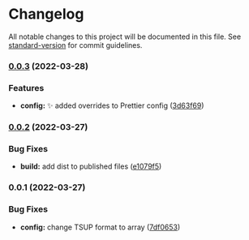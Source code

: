 # Changelog

All notable changes to this project will be documented in this file. See [standard-version](https://github.com/conventional-changelog/standard-version) for commit guidelines.

### [0.0.3](https://github.com/fellwork/prettier-config/compare/v0.0.2...v0.0.3) (2022-03-28)


### Features

* **config:** :sparkles: added overrides to Prettier config ([3d63f69](https://github.com/fellwork/prettier-config/commit/3d63f69489cfad834e77b74730b214564855c9bc))

### [0.0.2](https://github.com/fellwork/prettier-config/compare/v0.0.1...v0.0.2) (2022-03-27)


### Bug Fixes

* **build:** add dist to published files ([e1079f5](https://github.com/fellwork/prettier-config/commit/e1079f52448062297ae4b7ac284d5fd8c3fdeac0))

### 0.0.1 (2022-03-27)


### Bug Fixes

* **config:** change TSUP format to array ([7df0653](https://github.com/fellwork/prettier-config/commit/7df0653d5448a2adf1f8af1b021eeca04100bb95))
